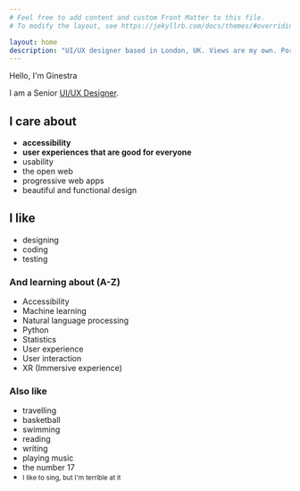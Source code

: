 ```yaml
---
# Feel free to add content and custom Front Matter to this file.
# To modify the layout, see https://jekyllrb.com/docs/themes/#overriding-theme-defaults

layout: home
description: "UI/UX designer based in London, UK. Views are my own. Portfolio never up to date."
---
```


<div class="shout">
    <p class="big statement">Hello, I'm Ginestra</p>
    <p>I am a Senior <a href="https://en.wikipedia.org/wiki/User_experience_design">UI/UX Designer</a>.</p>
    <div class="grid-container">
        <div class="item">
            <h2>I care about</h2>
            <ul>
                <li><strong>accessibility</strong></li>
                <li><strong>user experiences that are good for everyone</strong></li>
                <li>usability</li>
                <li>the open web</li>
                <li>progressive web apps</li>
                <li>beautiful and functional design</li>
            </ul>
        </div>
        <div class="item">
            <h2>I like</h2>
            <ul>
                <li>designing</li>
                <li>coding</li>
                <li>testing</li>
            </ul>
            <h3>And learning about (A-Z)</h3>
            <ul class="tags">
                <li>Accessibility</li>
                <li>Machine learning</li>
                <li>Natural language processing</li>
                <li>Python</li>
                <li>Statistics</li>
                <li>User experience</li>
                <li>User interaction</li>
                <li>XR (Immersive experience)</li>
            </ul>
            <h3>Also like</h3>
            <ul>
                <li>travelling</li>
                <li>basketball</li>
                <li>swimming</li>
                <li>reading</li>
                <li>writing</li>
                <li>playing music</li>
                <li>the number 17</li>
                <li><small>I like to sing, but I'm terrible at it</small></li>
            </ul>
        </div>
    </div>
</div>